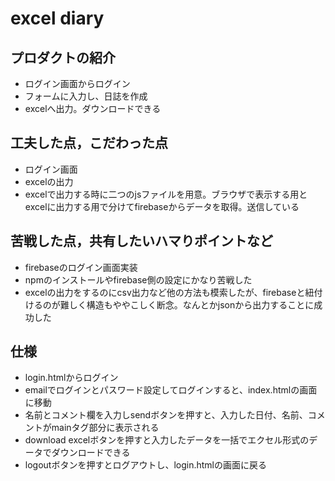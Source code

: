 # excel diary

## プロダクトの紹介

- ログイン画面からログイン
- フォームに入力し、日誌を作成
- excelへ出力。ダウンロードできる


## 工夫した点，こだわった点

- ログイン画面
- excelの出力
- excelで出力する時に二つのjsファイルを用意。ブラウザで表示する用とexcelに出力する用で分けてfirebaseからデータを取得。送信している

## 苦戦した点，共有したいハマりポイントなど

- firebaseのログイン画面実装
- npmのインストールやfirebase側の設定にかなり苦戦した
- excelの出力をするのにcsv出力など他の方法も模索したが、firebaseと紐付けるのが難しく構造もややこしく断念。なんとかjsonから出力することに成功した

## 仕様

- login.htmlからログイン
- emailでログインとパスワード設定してログインすると、index.htmlの画面に移動
- 名前とコメント欄を入力しsendボタンを押すと、入力した日付、名前、コメントがmainタグ部分に表示される
- download excelボタンを押すと入力したデータを一括でエクセル形式のデータでダウンロードできる
- logoutボタンを押すとログアウトし、login.htmlの画面に戻る








